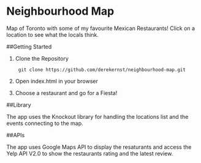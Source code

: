 # Neighbourhood Map

Map of Toronto with some of my favourite Mexican Restaurants! Click on a location to see what the locals think. 

##Getting Started

1) Clone the Repository

        git clone https://github.com/derekernst/neighbourhood-map.git

2) Open index.html in your browser	

3) Choose a restaurant and go for a Fiesta! 

##Library

The app uses the Knockout library for handling the locations list and the events connecting to the map. 

##APIs

The app uses Google Maps API to display the resaturants and access the Yelp API V2.0 to show the restaurants rating and the latest review. 
